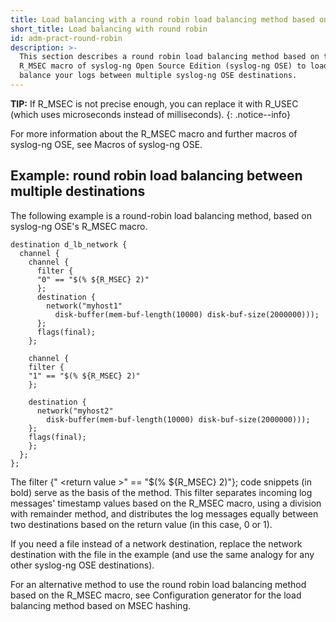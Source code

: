 ```yaml
---
title: Load balancing with a round robin load balancing method based on the R_MSEC macro of syslog-ng OSE
short_title: Load balancing with round robin
id: adm-pract-round-robin
description: >-
  This section describes a round robin load balancing method based on the
  R_MSEC macro of syslog-ng Open Source Edition (syslog-ng OSE) to load
  balance your logs between multiple syslog-ng OSE destinations.
---
```


**TIP:** If R_MSEC is not precise enough, you can replace it with R_USEC
(which uses microseconds instead of milliseconds).
{: .notice--info}

For more information about the R_MSEC macro and further macros of
syslog-ng OSE, see Macros of syslog-ng OSE.

## Example: round robin load balancing between multiple destinations

The following example is a round-robin load balancing method, based on
syslog-ng OSE's R_MSEC macro.

```config
destination d_lb_network { 
  channel { 
    channel { 
      filter { 
      "0" == "$(% ${R_MSEC} 2)" 
      }; 
      destination { 
        network("myhost1" 
          disk-buffer(mem-buf-length(10000) disk-buf-size(2000000))); 
      }; 
      flags(final); 
    }; 
  
    channel { 
    filter { 
    "1" == "$(% ${R_MSEC} 2)" 
    }; 

    destination { 
      network("myhost2" 
        disk-buffer(mem-buf-length(10000) disk-buf-size(2000000))); 
    }; 
    flags(final); 
    }; 
  }; 
};
```

The filter {\" \<return value \>\" == \"$(% ${R_MSEC} 2)\"}; code
snippets (in bold) serve as the basis of the method. This filter
separates incoming log messages\' timestamp values based on the R_MSEC
macro, using a division with remainder method, and distributes the log
messages equally between two destinations based on the return value (in
this case, 0 or 1).

If you need a file instead of a network destination, replace the network
destination with the file in the example (and use the same analogy for
any other syslog-ng OSE destinations).

For an alternative method to use the round robin load balancing method
based on the R_MSEC macro, see
Configuration generator for the load balancing method based on MSEC hashing.
